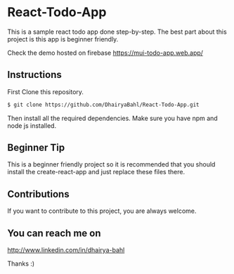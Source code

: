 # React-Todo-App

This is a sample react todo app done step-by-step.
The best part about this project is this app is beginner friendly.

Check the demo hosted on firebase https://mui-todo-app.web.app/


## Instructions

First Clone this repository.
```bash
$ git clone https://github.com/DhairyaBahl/React-Todo-App.git
```
Then install all the required dependencies. Make sure you have npm and node js installed.

## Beginner Tip

This is a beginner friendly project so it is recommended that you should install the create-react-app and just replace these files there.

## Contributions

If you want to contribute to this project, you are always welcome.

## You can reach me on
http://www.linkedin.com/in/dhairya-bahl

Thanks :)
